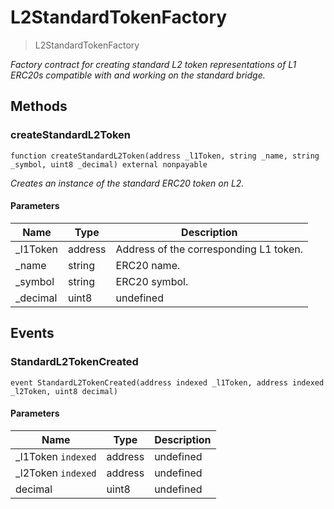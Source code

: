 # L2StandardTokenFactory



> L2StandardTokenFactory



*Factory contract for creating standard L2 token representations of L1 ERC20s compatible with and working on the standard bridge.*

## Methods

### createStandardL2Token

```solidity
function createStandardL2Token(address _l1Token, string _name, string _symbol, uint8 _decimal) external nonpayable
```



*Creates an instance of the standard ERC20 token on L2.*

#### Parameters

| Name | Type | Description |
|---|---|---|
| _l1Token | address | Address of the corresponding L1 token.
| _name | string | ERC20 name.
| _symbol | string | ERC20 symbol.
| _decimal | uint8 | undefined



## Events

### StandardL2TokenCreated

```solidity
event StandardL2TokenCreated(address indexed _l1Token, address indexed _l2Token, uint8 decimal)
```





#### Parameters

| Name | Type | Description |
|---|---|---|
| _l1Token `indexed` | address | undefined |
| _l2Token `indexed` | address | undefined |
| decimal  | uint8 | undefined |



